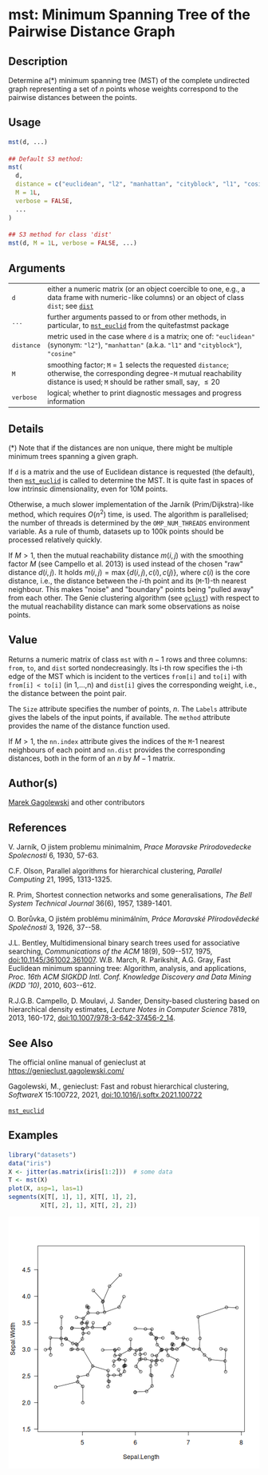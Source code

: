 # mst: Minimum Spanning Tree of the Pairwise Distance Graph

## Description

Determine a(\*) minimum spanning tree (MST) of the complete undirected graph representing a set of $n$ points whose weights correspond to the pairwise distances between the points.

## Usage

``` r
mst(d, ...)

## Default S3 method:
mst(
  d,
  distance = c("euclidean", "l2", "manhattan", "cityblock", "l1", "cosine"),
  M = 1L,
  verbose = FALSE,
  ...
)

## S3 method for class 'dist'
mst(d, M = 1L, verbose = FALSE, ...)
```

## Arguments

|  |  |
|----|----|
| `d` | either a numeric matrix (or an object coercible to one, e.g., a data frame with numeric-like columns) or an object of class `dist`; see [`dist`](https://stat.ethz.ch/R-manual/R-devel/library/stats/help/dist.html) |
| `...` | further arguments passed to or from other methods, in particular, to [`mst_euclid`](https://quitefastmst.gagolewski.com/rapi/mst_euclid.html) from the <span class="pkg">quitefastmst</span> package |
| `distance` | metric used in the case where `d` is a matrix; one of: `"euclidean"` (synonym: `"l2"`), `"manhattan"` (a.k.a. `"l1"` and `"cityblock"`), `"cosine"` |
| `M` | smoothing factor; `M` = 1 selects the requested `distance`; otherwise, the corresponding degree-`M` mutual reachability distance is used; `M` should be rather small, say, $\leq 20$ |
| `verbose` | logical; whether to print diagnostic messages and progress information |

## Details

(\*) Note that if the distances are non unique, there might be multiple minimum trees spanning a given graph.

If `d` is a matrix and the use of Euclidean distance is requested (the default), then [`mst_euclid`](https://quitefastmst.gagolewski.com/rapi/mst_euclid.html) is called to determine the MST. It is quite fast in spaces of low intrinsic dimensionality, even for 10M points.

Otherwise, a much slower implementation of the Jarník (Prim/Dijkstra)-like method, which requires $O(n^2)$ time, is used. The algorithm is parallelised; the number of threads is determined by the `OMP_NUM_THREADS` environment variable. As a rule of thumb, datasets up to 100k points should be processed relatively quickly.

If $M>1$, then the mutual reachability distance $m(i,j)$ with the smoothing factor $M$ (see Campello et al. 2013) is used instead of the chosen \"raw\" distance $d(i,j)$. It holds $m(i, j)=\max\{d(i,j), c(i), c(j)\}$, where $c(i)$ is the core distance, i.e., the distance between the $i$-th point and its (`M`-1)-th nearest neighbour. This makes \"noise\" and \"boundary\" points being \"pulled away\" from each other. The Genie clustering algorithm (see [`gclust`](gclust.md)) with respect to the mutual reachability distance can mark some observations as noise points.

## Value

Returns a numeric matrix of class `mst` with $n-1$ rows and three columns: `from`, `to`, and `dist` sorted nondecreasingly. Its i-th row specifies the i-th edge of the MST which is incident to the vertices `from[i]` and `to[i]` with `from[i] < to[i]` (in 1,\...,n) and `dist[i]` gives the corresponding weight, i.e., the distance between the point pair.

The `Size` attribute specifies the number of points, $n$. The `Labels` attribute gives the labels of the input points, if available. The `method` attribute provides the name of the distance function used.

If $M>1$, the `nn.index` attribute gives the indices of the `M`-1 nearest neighbours of each point and `nn.dist` provides the corresponding distances, both in the form of an $n$ by $M-1$ matrix.

## Author(s)

[Marek Gagolewski](https://www.gagolewski.com/) and other contributors

## References

V. Jarník, O jistem problemu minimalnim, *Prace Moravske Prirodovedecke Spolecnosti* 6, 1930, 57-63.

C.F. Olson, Parallel algorithms for hierarchical clustering, *Parallel Computing* 21, 1995, 1313-1325.

R. Prim, Shortest connection networks and some generalisations, *The Bell System Technical Journal* 36(6), 1957, 1389-1401.

O. Borůvka, O jistém problému minimálním, *Práce Moravské Přírodovědecké Společnosti* 3, 1926, 37--58.

J.L. Bentley, Multidimensional binary search trees used for associative searching, *Communications of the ACM* 18(9), 509--517, 1975, [doi:10.1145/361002.361007](https://doi.org/10.1145/361002.361007). W.B. March, R. Parikshit, A.G. Gray, Fast Euclidean minimum spanning tree: Algorithm, analysis, and applications, *Proc. 16th ACM SIGKDD Intl. Conf. Knowledge Discovery and Data Mining (KDD \'10)*, 2010, 603--612.

R.J.G.B. Campello, D. Moulavi, J. Sander, Density-based clustering based on hierarchical density estimates, *Lecture Notes in Computer Science* 7819, 2013, 160-172, [doi:10.1007/978-3-642-37456-2_14](https://doi.org/10.1007/978-3-642-37456-2_14).

## See Also

The official online manual of <span class="pkg">genieclust</span> at <https://genieclust.gagolewski.com/>

Gagolewski, M., <span class="pkg">genieclust</span>: Fast and robust hierarchical clustering, *SoftwareX* 15:100722, 2021, [doi:10.1016/j.softx.2021.100722](https://doi.org/10.1016/j.softx.2021.100722)

[`mst_euclid`](https://quitefastmst.gagolewski.com/rapi/mst_euclid.html)

## Examples




``` r
library("datasets")
data("iris")
X <- jitter(as.matrix(iris[1:2]))  # some data
T <- mst(X)
plot(X, asp=1, las=1)
segments(X[T[, 1], 1], X[T[, 1], 2],
         X[T[, 2], 1], X[T[, 2], 2])
```

![plot of chunk mst](figure/mst-1.png)
